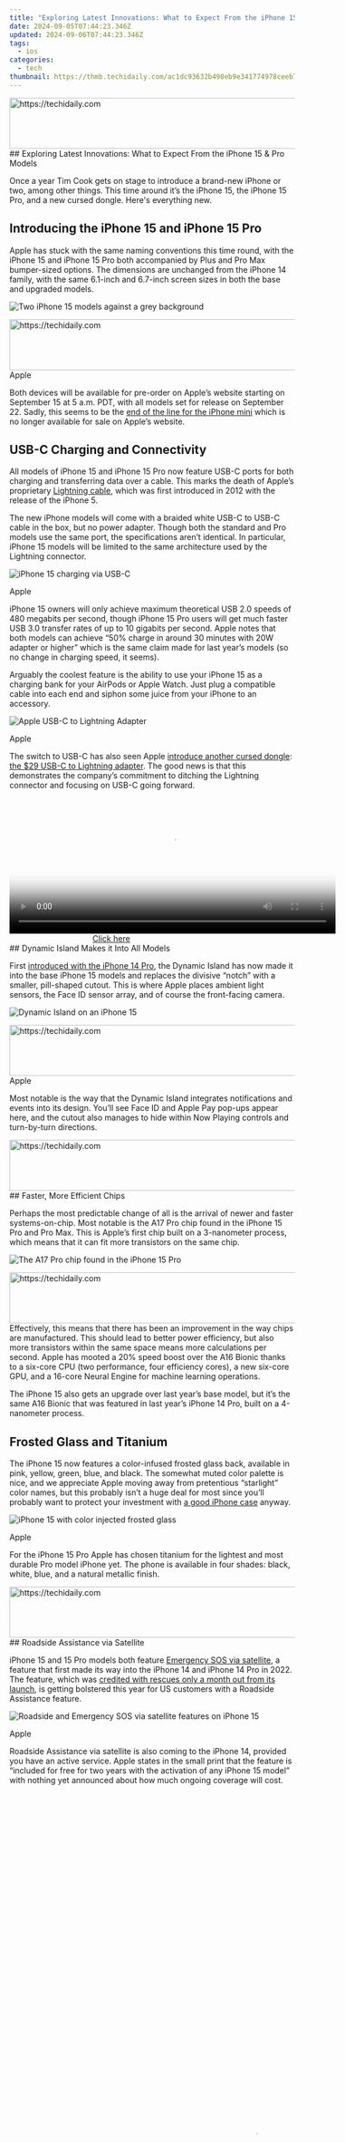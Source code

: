 ```yaml
---
title: "Exploring Latest Innovations: What to Expect From the iPhone 15 & Pro Models"
date: 2024-09-05T07:44:23.346Z
updated: 2024-09-06T07:44:23.346Z
tags:
  - ios
categories:
  - tech
thumbnail: https://thmb.techidaily.com/ac1dc93632b498eb9e341774978ceeb78bceacaece80212cfc98f386a6cd1281.jpg
---
```


<!-- affiliate ads begin -->
<a href="https://coinrule.sjv.io/c/5597632/1958378/18409" target="_top" id="1958378">
  <img src="//a.impactradius-go.com/display-ad/18409-1958378" border="0" alt="https://techidaily.com" width="728" height="90"/>
</a>
<img height="0" width="0" src="https://coinrule.sjv.io/i/5597632/1958378/18409" style="position:absolute;visibility:hidden;" border="0" />
<!-- affiliate ads end -->
## Exploring Latest Innovations: What to Expect From the iPhone 15 & Pro Models

Once a year Tim Cook gets on stage to introduce a brand-new iPhone or two, among other things. This time around it’s the iPhone 15, the iPhone 15 Pro, and a new cursed dongle. Here's everything new.

##  Introducing the iPhone 15 and iPhone 15 Pro

 Apple has stuck with the same naming conventions this time round, with the iPhone 15 and iPhone 15 Pro both accompanied by Plus and Pro Max bumper-sized options. The dimensions are unchanged from the iPhone 14 family, with the same 6.1-inch and 6.7-inch screen sizes in both the base and upgraded models.

![Two iPhone 15 models against a grey background](https://static1.howtogeekimages.com/wordpress/wp-content/uploads/2023/09/iphone_15.png) 

<!-- affiliate ads begin -->
<a href="https://appsumo.8odi.net/c/5597632/2068440/7443" target="_top" id="2068440">
  <img src="//a.impactradius-go.com/display-ad/7443-2068440" border="0" alt="https://techidaily.com" width="728" height="90"/>
</a>
<img height="0" width="0" src="https://appsumo.8odi.net/i/5597632/2068440/7443" style="position:absolute;visibility:hidden;" border="0" />
<!-- affiliate ads end -->
Apple

 Both devices will be available for pre-order on Apple’s website starting on September 15 at 5 a.m. PDT, with all models set for release on September 22\. Sadly, this seems to be the [end of the line for the iPhone mini](https://android-location-track.techidaily.com/how-do-i-stop-someone-from-tracking-my-vivo-x100-drfone-by-drfone-virtual-android/) which is no longer available for sale on Apple’s website.

##  USB-C Charging and Connectivity

 All models of iPhone 15 and iPhone 15 Pro now feature USB-C ports for both charging and transferring data over a cable. This marks the death of Apple’s proprietary [Lightning cable](https://fox-helps.techidaily.com/2024-approved-top-6-virtual-reality-vr-gloves-to-check-out/), which was first introduced in 2012 with the release of the iPhone 5.

 The new iPhone models will come with a braided white USB-C to USB-C cable in the box, but no power adapter. Though both the standard and Pro models use the same port, the specifications aren’t identical. In particular, iPhone 15 models will be limited to the same architecture used by the Lightning connector.

![iPhone 15 charging via USB-C](https://static1.howtogeekimages.com/wordpress/wp-content/uploads/2023/09/iphone_15_usb-c.png) 

Apple

 iPhone 15 owners will only achieve maximum theoretical USB 2.0 speeds of 480 megabits per second, though iPhone 15 Pro users will get much faster USB 3.0 transfer rates of up to 10 gigabits per second. Apple notes that both models can achieve “50% charge in around 30 minutes with 20W adapter or higher” which is the same claim made for last year’s models (so no change in charging speed, it seems).

 Arguably the coolest feature is the ability to use your iPhone 15 as a charging bank for your AirPods or Apple Watch. Just plug a compatible cable into each end and siphon some juice from your iPhone to an accessory.

![Apple USB-C to Lightning Adapter](https://static1.howtogeekimages.com/wordpress/wp-content/uploads/2023/09/dongle.jpg) 

Apple

 The switch to USB-C has also seen Apple [introduce another cursed dongle](https://eaxpv-info.techidaily.com/new-in-2024-hashing-it-out-best-tags-to-transform-views-and-profit/): [the $29 USB-C to Lightning adapter](https://www.apple.com/shop/product/MUQX3AM/A/usb-c-to-lightning-adapter). The good news is that this demonstrates the company’s commitment to ditching the Lightning connector and focusing on USB-C going forward.

<!-- affiliate ads begin -->
<span id="1983552">
					<video width="576" height="240" style="cursor:pointer"
           poster="//a.impactradius-go.com/display-clicktoplayimage/1983552.png"
           onclick="if(!this.playClicked){this.play();this.setAttribute('controls',true);this.playClicked=true;}">
	   <source src="//a.impactradius-go.com/display-ad/22993-1983552">
	   <img src="//a.impactradius-go.com/display-clicktoplayimage/1983552.png" style="border: none; height: 100%; width: 100%; object-fit: contain">
	</video>
	<div style="width:360px;text-align:center"><a href="javascript:window.open(decodeURIComponent('https%3A%2F%2Fhomestyler.sjv.io%2Fc%2F5597632%2F1983552%2F22993'), '_blank');void(0);">Click here</a></div>
</span>
<img height="0" width="0" src="https://imp.pxf.io/i/5597632/1983552/22993" style="position:absolute;visibility:hidden;" border="0" />
<!-- affiliate ads end -->
##  Dynamic Island Makes it Into All Models

 First [introduced with the iPhone 14 Pro](https://screen-capture.techidaily.com/2024-approved-time-traveling-tactics-top-7-historic-battles-reimagined/), the Dynamic Island has now made it into the base iPhone 15 models and replaces the divisive “notch” with a smaller, pill-shaped cutout. This is where Apple places ambient light sensors, the Face ID sensor array, and of course the front-facing camera.

![Dynamic Island on an iPhone 15](https://static1.howtogeekimages.com/wordpress/wp-content/uploads/2023/09/iphone_15_dyamic_island.png) 

<!-- affiliate ads begin -->
<a href="https://appsumo.8odi.net/c/5597632/2100538/7443" target="_top" id="2100538">
  <img src="//a.impactradius-go.com/display-ad/7443-2100538" border="0" alt="https://techidaily.com" width="728" height="90"/>
</a>
<img height="0" width="0" src="https://appsumo.8odi.net/i/5597632/2100538/7443" style="position:absolute;visibility:hidden;" border="0" />
<!-- affiliate ads end -->
Apple

 Most notable is the way that the Dynamic Island integrates notifications and events into its design. You’ll see Face ID and Apple Pay pop-ups appear here, and the cutout also manages to hide within Now Playing controls and turn-by-turn directions.

<!-- affiliate ads begin -->
<a href="https://aligracehair.sjv.io/c/5597632/1902309/19272" target="_top" id="1902309">
  <img src="//a.impactradius-go.com/display-ad/19272-1902309" border="0" alt="https://techidaily.com" width="728" height="90"/>
</a>
<img height="0" width="0" src="https://aligracehair.sjv.io/i/5597632/1902309/19272" style="position:absolute;visibility:hidden;" border="0" />
<!-- affiliate ads end -->
##  Faster, More Efficient Chips

 Perhaps the most predictable change of all is the arrival of newer and faster systems-on-chip. Most notable is the A17 Pro chip found in the iPhone 15 Pro and Pro Max. This is Apple’s first chip built on a 3-nanometer process, which means that it can fit more transistors on the same chip.

![The A17 Pro chip found in the iPhone 15 Pro](https://static1.howtogeekimages.com/wordpress/wp-content/uploads/2023/09/a17_pro.png) 

<!-- affiliate ads begin -->
<a href="https://appsumo.8odi.net/c/5597632/2132162/7443" target="_top" id="2132162">
  <img src="//a.impactradius-go.com/display-ad/7443-2132162" border="0" alt="https://techidaily.com" width="728" height="90"/>
</a>
<img height="0" width="0" src="https://appsumo.8odi.net/i/5597632/2132162/7443" style="position:absolute;visibility:hidden;" border="0" />
<!-- affiliate ads end -->
 Effectively, this means that there has been an improvement in the way chips are manufactured. This should lead to better power efficiency, but also more transistors within the same space means more calculations per second. Apple has mooted a 20% speed boost over the A16 Bionic thanks to a six-core CPU (two performance, four efficiency cores), a new six-core GPU, and a 16-core Neural Engine for machine learning operations.

 The iPhone 15 also gets an upgrade over last year’s base model, but it’s the same A16 Bionic that was featured in last year’s iPhone 14 Pro, built on a 4-nanometer process.

##  Frosted Glass and Titanium

 The iPhone 15 now features a color-infused frosted glass back, available in pink, yellow, green, blue, and black. The somewhat muted color palette is nice, and we appreciate Apple moving away from pretentious “starlight” color names, but this probably isn’t a huge deal for most since you’ll probably want to protect your investment with [a good iPhone case](https://review-topics.techidaily.com/in-2024-complete-tutorial-to-use-gps-joystick-to-fake-gps-location-on-realme-narzo-60-pro-5g-drfone-by-drfone-virtual-android/) anyway.

![iPhone 15 with color injected frosted glass](https://static1.howtogeekimages.com/wordpress/wp-content/uploads/2023/09/iphone_15_frosted_glass.png) 

Apple

 For the iPhone 15 Pro Apple has chosen titanium for the lightest and most durable Pro model iPhone yet. The phone is available in four shades: black, white, blue, and a natural metallic finish.

<!-- affiliate ads begin -->
<a href="https://appsumo.8odi.net/c/5597632/2049388/7443" target="_top" id="2049388">
  <img src="//a.impactradius-go.com/display-ad/7443-2049388" border="0" alt="https://techidaily.com" width="728" height="90"/>
</a>
<img height="0" width="0" src="https://appsumo.8odi.net/i/5597632/2049388/7443" style="position:absolute;visibility:hidden;" border="0" />
<!-- affiliate ads end -->
##  Roadside Assistance via Satellite

 iPhone 15 and 15 Pro models both feature [Emergency SOS via satellite](https://facebook-video-content.techidaily.com/updated-navigating-retro-facebook-stories-pcmobile-guide-for-2024/), a feature that first made its way into the iPhone 14 and iPhone 14 Pro in 2022\. The feature, which was [credited with rescues only a month out from its launch](https://extra-resources.techidaily.com/softening-the-edges-a-guide-to-dimmed-audio-in-logic-pro/), is getting bolstered this year for US customers with a Roadside Assistance feature.

![Roadside and Emergency SOS via satellite features on iPhone 15](https://static1.howtogeekimages.com/wordpress/wp-content/uploads/2023/09/iphone_15_roadside_satellite.jpg) 

Apple

 Roadside Assistance via satellite is also coming to the iPhone 14, provided you have an active service. Apple states in the small print that the feature is “included for free for two years with the activation of any iPhone 15 model” with nothing yet announced about how much ongoing coverage will cost.

<!-- affiliate ads begin -->
<span id="1793213">
					<video width="864" height="1296" style="cursor:pointer"
           poster="//a.impactradius-go.com/display-clicktoplayimage/1793213.png"
           onclick="if(!this.playClicked){this.play();this.setAttribute('controls',true);this.playClicked=true;}">
	   <source src="//a.impactradius-go.com/display-ad/19135-1793213">
	   <img src="//a.impactradius-go.com/display-clicktoplayimage/1793213.png" style="border: none; height: 100%; width: 100%; object-fit: contain">
	</video>
	<div style="width:540px;text-align:center"><a href="javascript:window.open(decodeURIComponent('https%3A%2F%2Ftinyland.pxf.io%2Fc%2F5597632%2F1793213%2F19135'), '_blank');void(0);">Click here</a></div>
</span>
<img height="0" width="0" src="https://imp.pxf.io/i/5597632/1793213/19135" style="position:absolute;visibility:hidden;" border="0" />
<!-- affiliate ads end -->
##  Better Cameras, Longer Zooms

 Both models of iPhone get computational photography improvements that should improve the overall image quality from photos and videos taken. The iPhone 15 gets the same 48-megapixel main camera that was introduced into last year’s Pro models, making for a significant upgrade over the iPhone 14 camera system, with a second ultra-wide 12-megapixel camera.

![iPhone 15 Pro camera system](https://static1.howtogeekimages.com/wordpress/wp-content/uploads/2023/09/iphone_15_pro_titanium.png) 

 The iPhone 15 Pro gets further improvements to its optical image stabilization, plus the Pro Max gets a new “tetra-prism” telephoto lens that enables up to 5x optical zoom (up from 3x on the standard Pro model) and a 25x digital zoom.

 One neat trick featured in both the base and Pro models is the capture of depth information with every image shot. This removes the need to switch to Portrait mode, allowing you to elect to add a depth effect or even shift focus between subjects after you’ve taken the photo.

<!-- affiliate ads begin -->
<a href="https://jalbum-affiliate-program.sjv.io/c/5597632/1584040/17916" target="_top" id="1584040">
  <img src="//a.impactradius-go.com/display-ad/17916-1584040" border="0" alt="https://techidaily.com" width="728" height="90"/>
</a>
<img height="0" width="0" src="https://jalbum-affiliate-program.sjv.io/i/5597632/1584040/17916" style="position:absolute;visibility:hidden;" border="0" />
<!-- affiliate ads end -->
##  A Second-Generation Ultrawide-Band Chip

 Both the base and Pro models will receive an update in the form of the U2 ultrawide-band chip, replacing the U1 that was first introduced with the iPhone 11 Pro in 2019\. This will improve location accuracy, particularly with Apple’s Find My app, to make finding nearby devices (or people) even easier.

<!-- affiliate ads begin -->
<a href="https://appsumo.8odi.net/c/5597632/2024329/7443" target="_top" id="2024329">
  <img src="//a.impactradius-go.com/display-ad/7443-2024329" border="0" alt="https://techidaily.com" width="728" height="90"/>
</a>
<img height="0" width="0" src="https://appsumo.8odi.net/i/5597632/2024329/7443" style="position:absolute;visibility:hidden;" border="0" />
<!-- affiliate ads end -->
##  A New “Action” Button, Like the Watch Ultra (iPhone 15 Pro)

 The iPhone 15 Pro ditches the mute button in favor of what Apple is calling the “Action” button. In its default setting the button does the same as the mute toggle (switching between ring and silent) but it can be configured to do other things like launching the camera, recording a voice memo, triggering a shortcut, and enabling an Accessibility feature.

![The Action button on the iPhone 15 Pro](https://static1.howtogeekimages.com/wordpress/wp-content/uploads/2023/09/iphone_15_pro_action_button.png) 

<!-- affiliate ads begin -->
<a href="https://aligracehair.sjv.io/c/5597632/1948937/19272" target="_top" id="1948937">
  <img src="//a.impactradius-go.com/display-ad/19272-1948937" border="0" alt="https://techidaily.com" width="728" height="90"/>
</a>
<img height="0" width="0" src="https://aligracehair.sjv.io/i/5597632/1948937/19272" style="position:absolute;visibility:hidden;" border="0" />
<!-- affiliate ads end -->
Apple

 Apple is moving the ring and silent toggle to Control Center, and reiterating that [the feature can be automated using Focus filters](https://youtube-clips.techidaily.com/2024-approved-designing-distinctive-denouements/).

##  Wi-Fi 6E and Thread Support (iPhone 15 Pro)

 In terms of connectivity, the iPhone 15 Pro shines and is the first iPhone to feature support for Wi-Fi 6E. The faster wireless standard introduces additional channels on the 6GHz band which means better performance in areas where lots of devices are connected to the same hotspot.

 There’s also lower latency and the potential for faster speeds thanks to an improvement in bandwidth on the newer channels. Of course, you’ll need [a Wi-Fi 6E router](https://iphone-transfer.techidaily.com/in-2024-4-ways-to-sync-contacts-from-apple-iphone-xr-to-ipad-easily-drfone-by-drfone-transfer-from-ios/) to take advantage of this.

![Linksys Atlas Max 6E Router](https://static1.howtogeekimages.com/wordpress/wp-content/uploads/2023/01/5e9fcd26.jpg) 

Dave McQuilling / How-To Geek

_Dave McQuilling / Review Geek_

 On top of this, Apple added a Thread radio to its iPhone 15 Pro models. This is part of Apple’s big smart home plan and allows the iPhone 15 Pro to directly communicate with Thread-enabled devices. In essence, Thread removes the need for all of your smart home devices to be connected to your home Wi-Fi and simplifies controlling and setting up such devices.

##  Let’s Not Forget iOS 17

 Of course, all models of iPhone 15 and iPhone 15 Pro will ship with iOS 17 out of the gate. The update includes some [nice features like contact posters, a new StandBy nightstand mode, and enhancements to apps like Messages and Safari](https://tech-haven.techidaily.com/assessing-data-protection-risks-in-using-chatgpt-technology/).

![Contact posters in iOS 17](https://static1.howtogeekimages.com/wordpress/wp-content/uploads/2023/08/contact_poster_apple_wwdc23.png) 

Apple

 Of course, you don’t need to buy a new iPhone to take advantage of iOS 17\. The update will be available for [all compatible devices](https://sim-unlock.techidaily.com/in-2024-how-to-check-if-your-zte-nubia-z60-ultra-is-unlocked-by-drfone-android/) as a free download on September 18.

<ins class="adsbygoogle"
     style="display:block"
     data-ad-format="autorelaxed"
     data-ad-client="ca-pub-7571918770474297"
     data-ad-slot="1223367746"></ins>



<ins class="adsbygoogle"
     style="display:block"
     data-ad-client="ca-pub-7571918770474297"
     data-ad-slot="8358498916"
     data-ad-format="auto"
     data-full-width-responsive="true"></ins>


